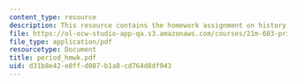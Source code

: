 ```yaml
---
content_type: resource
description: This resource contains the homework assignment on history of design.
file: https://ol-ocw-studio-app-qa.s3.amazonaws.com/courses/21m-603-principles-of-design-fall-2005/d31b8e42e0ffd087b1a8cd764d8df943_period_hmwk.pdf
file_type: application/pdf
resourcetype: Document
title: period_hmwk.pdf
uid: d31b8e42-e0ff-d087-b1a8-cd764d8df943
---
```

